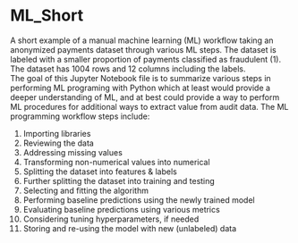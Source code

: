 # ML_Short
A short example of a manual machine learning (ML) workflow taking an anonymized payments dataset through various ML steps. The dataset is labeled with a smaller proportion of payments classified as fraudulent (1).  The dataset has 1004 rows and 12 columns including the labels.  
The goal of this Jupyter Notebook file is to summarize various steps in performing ML programing with Python which at least would provide a deeper understanding of ML, and at best could provide a way to perform ML procedures for additional ways to extract value from audit data.  The ML programming workflow steps include:

1.	Importing libraries
2.	Reviewing the data
3.	Addressing missing values
4.	Transforming non-numerical values into numerical
5.	Splitting the dataset into features & labels
6.	Further splitting the dataset into training and testing
7.	Selecting and fitting the algorithm
8.	Performing baseline predictions using the newly trained model
9.	Evaluating baseline predictions using various metrics
10.	Considering tuning hyperparameters, if needed
11.	Storing and re-using the model with new (unlabeled) data  
